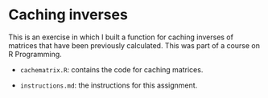 Caching inverses
================

This is an exercise in which I built a function for caching inverses of matrices that have been previously calculated. This was part of a course on R Programming.

- `cachematrix.R`: contains the code for caching matrices.

- `instructions.md`: the instructions for this assignment.
